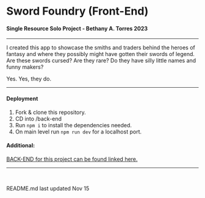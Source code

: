 # Sword Foundry (Front-End)

####  Single Resource Solo Project - Bethany A. Torres 2023

***

I created this app to showcase the smiths and traders behind the heroes of fantasy and where they possibly might have gotten their swords of legend. Are these swords cursed? Are they rare? Do they have silly little names and funny makers? 

Yes. Yes, they do.

***

#### Deployment


1. Fork & clone this repository.
2. CD into /back-end
3. Run `npm i` to install the dependencies needed.
4. On main level run `npm run dev` for a localhost port.


#### Additional:

[BACK-END for this project can be found linked here.](https://github.com/figgeryboo/sword-foundry_back-end)

***
<br/>

README.md last updated Nov 15

